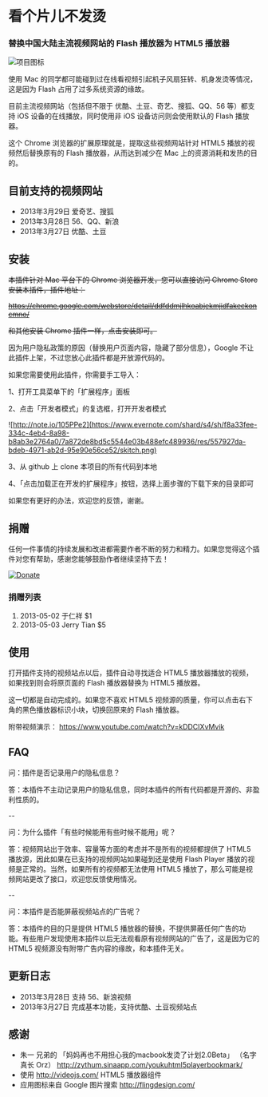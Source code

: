 # 看个片儿不发烫

### 替换中国大陆主流视频网站的 Flash 播放器为 HTML5 播放器

![项目图标](https://raw.github.com/feelinglucky/chrome-plugin-to-replace-fuck-flash-player/master/icon_128.png)

使用 Mac 的同学都可能碰到过在线看视频引起机子风扇狂转、机身发烫等情况，这是因为 Flash 占用了过多系统资源的缘故。

目前主流视频网站（包括但不限于 优酷、土豆、奇艺、搜狐、QQ、56 等）都支持 iOS 设备的在线播放，同时使用非 iOS 设备访问则会使用默认的 Flash 播放器。

这个 Chrome 浏览器的扩展原理就是，提取这些视频网站针对 HTML5 播放的视频然后替换原有的 Flash 播放器，从而达到减少在 Mac 上的资源消耗和发热的目的。


## 目前支持的视频网站

* 2013年3月29日 爱奇艺、搜狐
* 2013年3月28日 56、QQ、新浪
* 2013年3月27日 优酷、土豆 


## 安装

<del>本插件针对 Mac 平台下的 Chrome 浏览器开发，您可以直接访问 Chrome Store 安装本插件，插件地址：</del>

<del>https://chrome.google.com/webstore/detail/ddfddmjlhkoabjekmjidfakeckoncmno/</del>

<del>和其他安装 Chrome 插件一样，点击安装即可。</del>

因为用户隐私政策的原因（替换用户页面内容，隐藏了部分信息），Google 不让此插件上架，不过您放心此插件都是开放源代码的。

如果您需要使用此插件，你需要手工导入：

1、打开工具菜单下的「扩展程序」面板

2、点击「开发者模式」的复选框，打开开发者模式

![http://note.io/105PPe2](https://www.evernote.com/shard/s4/sh/f8a33fee-334c-4eb4-8a98-b8ab3e2764a0/7a872de8bd5c5544e03b488efc489936/res/557927da-bdeb-4971-ab2d-95e90e56ce52/skitch.png)

3、从 github 上 clone 本项目的所有代码到本地

4、「点击加载正在开发的扩展程序」按钮，选择上面步骤的下载下来的目录即可

如果您有更好的办法，欢迎您的反馈，谢谢。


## 捐赠

任何一件事情的持续发展和改进都需要作者不断的努力和精力。如果您觉得这个插件对您有帮助，感谢您能够鼓励作者继续坚持下去！

[![Donate](https://www.paypal.com/en_US/i/btn/x-click-but04.gif)](https://www.paypal.com/cgi-bin/webscr?cmd=_s-xclick&hosted_button_id=94KDS88JDZF3Y)

### 捐赠列表

1. 2013-05-02 于仁祥 $1
2. 2013-05-03 Jerry Tian $5


## 使用

打开插件支持的视频站点以后，插件自动寻找适合 HTML5 播放器播放的视频，如果找到则会将原页面的 Flash 播放器替换为 HTML5 播放器。

这一切都是自动完成的。如果您不喜欢 HTML5 视频源的质量，你可以点击右下角的黑色播放器标识小块，切换回原来的 Flash 播放器。

附带视频演示： https://www.youtube.com/watch?v=kDDCIXvMvik


## FAQ

问：插件是否记录用户的隐私信息？

答：本插件不主动记录用户的隐私信息，同时本插件的所有代码都是开源的、非盈利性质的。

--

问：为什么插件「有些时候能用有些时候不能用」呢？

答：视频网站出于效率、容量等方面的考虑并不是所有的视频都提供了 HTML5 播放源，因此如果在已支持的视频网站如果碰到还是使用 Flash Player 播放的视频是正常的。当然，如果所有的视频都无法使用 HTML5 播放了，那么可能是视频网站更改了接口，欢迎您反馈使用情况。

--

问：本插件是否能屏蔽视频站点的广告呢？

答：本插件的目的只是提供 HTML5 播放器的替换，不提供屏蔽任何广告的功能。有些用户发现使用本插件以后无法观看原有视频网站的广告了，这是因为它的 HTML5 视频源没有附带广告内容的缘故，和本插件无关。


## 更新日志

* 2013年3月28日  支持 56、新浪视频
* 2013年3月27日  完成基本功能，支持优酷、土豆视频站点

## 感谢

* 朱一 兄弟的 「妈妈再也不用担心我的macbook发烫了计划2.0Beta」 （名字真长 Orz） http://zythum.sinaapp.com/youkuhtml5playerbookmark/
* 使用 http://videojs.com/  HTML5 播放器组件
* 应用图标来自 Google 图片搜索 http://flingdesign.com/ 


